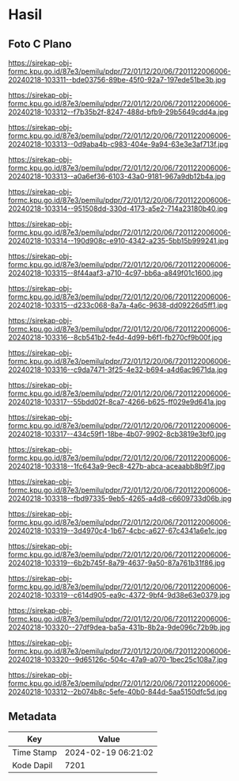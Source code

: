# Hasil

## Foto C Plano

https://sirekap-obj-formc.kpu.go.id/87e3/pemilu/pdpr/72/01/12/20/06/7201122006006-20240218-103311--bde03756-89be-45f0-92a7-197ede51be3b.jpg

https://sirekap-obj-formc.kpu.go.id/87e3/pemilu/pdpr/72/01/12/20/06/7201122006006-20240218-103312--f7b35b2f-8247-488d-bfb9-29b5649cdd4a.jpg

https://sirekap-obj-formc.kpu.go.id/87e3/pemilu/pdpr/72/01/12/20/06/7201122006006-20240218-103313--0d9aba4b-c983-404e-9a94-63e3e3af713f.jpg

https://sirekap-obj-formc.kpu.go.id/87e3/pemilu/pdpr/72/01/12/20/06/7201122006006-20240218-103313--a0a6ef36-6103-43a0-9181-967a9db12b4a.jpg

https://sirekap-obj-formc.kpu.go.id/87e3/pemilu/pdpr/72/01/12/20/06/7201122006006-20240218-103314--951508dd-330d-4173-a5e2-714a23180b40.jpg

https://sirekap-obj-formc.kpu.go.id/87e3/pemilu/pdpr/72/01/12/20/06/7201122006006-20240218-103314--190d908c-e910-4342-a235-5bb15b999241.jpg

https://sirekap-obj-formc.kpu.go.id/87e3/pemilu/pdpr/72/01/12/20/06/7201122006006-20240218-103315--8f44aaf3-a710-4c97-bb6a-a849f01c1600.jpg

https://sirekap-obj-formc.kpu.go.id/87e3/pemilu/pdpr/72/01/12/20/06/7201122006006-20240218-103315--d233c068-8a7a-4a6c-9638-dd09226d5ff1.jpg

https://sirekap-obj-formc.kpu.go.id/87e3/pemilu/pdpr/72/01/12/20/06/7201122006006-20240218-103316--8cb541b2-fe4d-4d99-b6f1-fb270cf9b00f.jpg

https://sirekap-obj-formc.kpu.go.id/87e3/pemilu/pdpr/72/01/12/20/06/7201122006006-20240218-103316--c9da7471-3f25-4e32-b694-a4d6ac9671da.jpg

https://sirekap-obj-formc.kpu.go.id/87e3/pemilu/pdpr/72/01/12/20/06/7201122006006-20240218-103317--55bdd02f-8ca7-4266-b625-ff029e9d641a.jpg

https://sirekap-obj-formc.kpu.go.id/87e3/pemilu/pdpr/72/01/12/20/06/7201122006006-20240218-103317--434c59f1-18be-4b07-9902-8cb3819e3bf0.jpg

https://sirekap-obj-formc.kpu.go.id/87e3/pemilu/pdpr/72/01/12/20/06/7201122006006-20240218-103318--1fc643a9-9ec8-427b-abca-aceaabb8b9f7.jpg

https://sirekap-obj-formc.kpu.go.id/87e3/pemilu/pdpr/72/01/12/20/06/7201122006006-20240218-103318--fbd97335-9eb5-4265-a4d8-c6609733d06b.jpg

https://sirekap-obj-formc.kpu.go.id/87e3/pemilu/pdpr/72/01/12/20/06/7201122006006-20240218-103319--3d4970c4-1b67-4cbc-a627-67c4341a6e1c.jpg

https://sirekap-obj-formc.kpu.go.id/87e3/pemilu/pdpr/72/01/12/20/06/7201122006006-20240218-103319--6b2b745f-8a79-4637-9a50-87a761b31f86.jpg

https://sirekap-obj-formc.kpu.go.id/87e3/pemilu/pdpr/72/01/12/20/06/7201122006006-20240218-103319--c614d905-ea9c-4372-9bf4-9d38e63e0379.jpg

https://sirekap-obj-formc.kpu.go.id/87e3/pemilu/pdpr/72/01/12/20/06/7201122006006-20240218-103320--27df9dea-ba5a-431b-8b2a-9de096c72b9b.jpg

https://sirekap-obj-formc.kpu.go.id/87e3/pemilu/pdpr/72/01/12/20/06/7201122006006-20240218-103320--9d65126c-504c-47a9-a070-1bec25c108a7.jpg

https://sirekap-obj-formc.kpu.go.id/87e3/pemilu/pdpr/72/01/12/20/06/7201122006006-20240218-103312--2b074b8c-5efe-40b0-844d-5aa5150dfc5d.jpg


## Metadata

| Key        | Value               |
| ---------- | ------------------- |
| Time Stamp | 2024-02-19 06:21:02 |
| Kode Dapil | 7201                |



